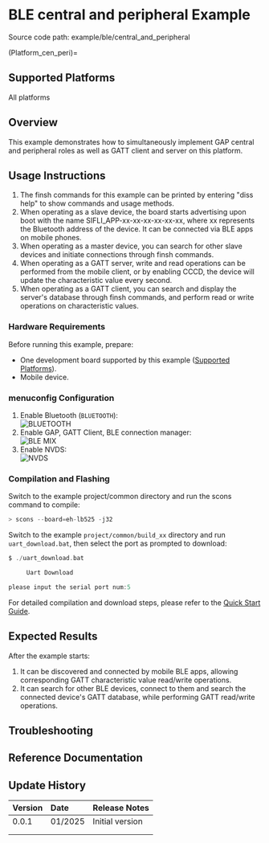 # BLE central and peripheral Example

Source code path: example/ble/central_and_peripheral

(Platform_cen_peri)=
## Supported Platforms
<!-- Which boards and chip platforms are supported -->
All platforms

## Overview
<!-- Example introduction -->
This example demonstrates how to simultaneously implement GAP central and peripheral roles as well as GATT client and server on this platform.


## Usage Instructions
<!-- Explain how to use the example, such as which hardware pins to connect to observe waveforms, compilation and flashing can reference related documentation.
For rt_device examples, also list the configuration switches used in this example, for example PWM example uses PWM1, need to enable PWM1 in onchip menu -->
1. The finsh commands for this example can be printed by entering "diss help" to show commands and usage methods.
2. When operating as a slave device, the board starts advertising upon boot with the name SIFLI_APP-xx-xx-xx-xx-xx-xx, where xx represents the Bluetooth address of the device. It can be connected via BLE apps on mobile phones.
3. When operating as a master device, you can search for other slave devices and initiate connections through finsh commands.
4. When operating as a GATT server, write and read operations can be performed from the mobile client, or by enabling CCCD, the device will update the characteristic value every second.
5. When operating as a GATT client, you can search and display the server's database through finsh commands, and perform read or write operations on characteristic values.


### Hardware Requirements
Before running this example, prepare:
+ One development board supported by this example ([Supported Platforms](#Platform_cen_peri)).
+ Mobile device.

### menuconfig Configuration
1. Enable Bluetooth (`BLUETOOTH`):\
![BLUETOOTH](./assets/bluetooth.png)
2. Enable GAP, GATT Client, BLE connection manager:\
![BLE MIX](./assets/gap_gatt_ble_cm.png)
3. Enable NVDS:\
![NVDS](./assets/bt_nvds.png)


### Compilation and Flashing
Switch to the example project/common directory and run the scons command to compile:
```c
> scons --board=eh-lb525 -j32
```
Switch to the example `project/common/build_xx` directory and run `uart_download.bat`, then select the port as prompted to download:
```c
$ ./uart_download.bat

     Uart Download

please input the serial port num:5
```
For detailed compilation and download steps, please refer to the [Quick Start Guide](/quickstart/get-started.md).

## Expected Results
<!-- Describe the expected results of running the example, such as which LEDs will light up, what logs will be printed, to help users determine if the example is running normally. Results can be explained step by step in conjunction with the code -->
After the example starts:
1. It can be discovered and connected by mobile BLE apps, allowing corresponding GATT characteristic value read/write operations.
2. It can search for other BLE devices, connect to them and search the connected device's GATT database, while performing GATT read/write operations.

## Troubleshooting


## Reference Documentation
<!-- For rt_device examples, RT-Thread official documentation provides detailed explanations. Web links can be added here, for example, refer to RT-Thread's [RTC Documentation](https://www.rt-thread.org/document/site/#/rt-thread-version/rt-thread-standard/programming-manual/device/rtc/rtc) -->

## Update History
|Version |Date   |Release Notes |
|:---|:---|:---|
|0.0.1 |01/2025 |Initial version |
| | | |
| | | |